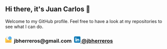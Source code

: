 ## Hi there, it's Juan Carlos 👋

Welcome to my GitHub profile. Feel free to have a look at my repositories to see what I can do.

<h3><img src="email.png" width="20" height="20"> &nbsp;jbherreros@gmail.com&nbsp;
<img src="linkedin.png" width="20" height="20"><a href="https://www.linkedin.com/in/jbherreros/"> @jbherreros</a></h3>
</center>
